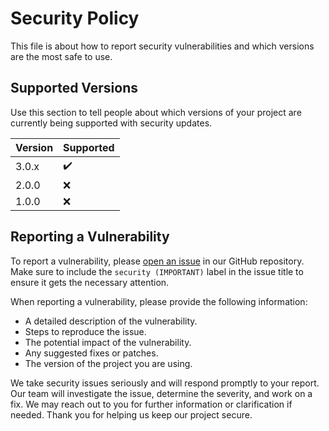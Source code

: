 # Security Policy

This file is about how to report security vulnerabilities and which versions are the most safe to use.

## Supported Versions

Use this section to tell people about which versions of your project are
currently being supported with security updates.

| Version | Supported |
| ------- | --------- |
| 3.0.x   | ✔️       |
| 2.0.0   | ❌       |
| 1.0.0   | ❌       |

## Reporting a Vulnerability

To report a vulnerability, please [open an issue](https://github.com/realyoterry/vidclip/issues) in our GitHub repository. Make sure to include the `security (IMPORTANT)` label in the issue title to ensure it gets the necessary attention.

When reporting a vulnerability, please provide the following information:

- A detailed description of the vulnerability.
- Steps to reproduce the issue.
- The potential impact of the vulnerability.
- Any suggested fixes or patches.
- The version of the project you are using.

We take security issues seriously and will respond promptly to your report. Our team will investigate the issue, determine the severity, and work on a fix. We may reach out to you for further information or clarification if needed. Thank you for helping us keep our project secure.
